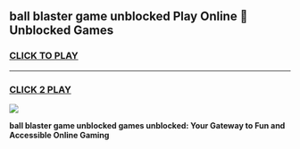
## ball blaster game unblocked Play Online 👋 Unblocked Games
<h3>
<a href="https://premium.freeplayer.one?title=ball_blaster_game_unblocked&ref=19F">CLICK TO PLAY</a></h3>
<hr>

<h3>
<a href="https://premium.freeplayer.one?title=ball_blaster_game_unblocked&ref=19F">CLICK 2 PLAY</a>
  
</h3>

<a href="https://premium.freeplayer.one?title=ball_blaster_game_unblocked&ref=19F"><img src="https://clearcache.store/games.png"></a>


**ball blaster game unblocked games unblocked: Your Gateway to Fun and Accessible Online Gaming**
